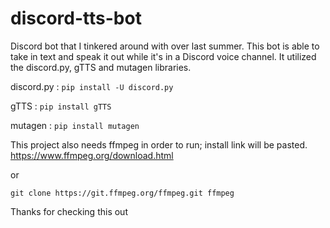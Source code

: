 # discord-tts-bot
Discord bot that I tinkered around with over last summer. This bot is able to take in text and speak it out while it's in a Discord voice channel.
It utilized the discord.py, gTTS and mutagen libraries. 

discord.py : `pip install -U discord.py`

gTTS : `pip install gTTS`

mutagen : `pip install mutagen`

This project also needs ffmpeg in order to run; install link will be pasted.
https://www.ffmpeg.org/download.html

or 

`git clone https://git.ffmpeg.org/ffmpeg.git ffmpeg`


Thanks for checking this out
